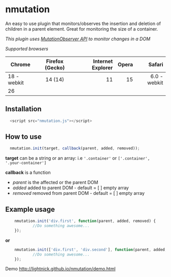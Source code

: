 # nmutation
An easy to use plugin that monitors/observes the insertion and deletion of children in a parent element. 
Great for monitoring the size of a container. 

*This plugin uses [MutationObserver API](https://developer.mozilla.org/en/docs/Web/API/MutationObserver) to monitor changes in a DOM*

*Supported browsers*

| Chrome        | Firefox (Gecko) | Internet Explorer  | Opera | Safari 	 |
| ------------- |:---------------:| ------------------:| -----:| -----------:|
| 18 -webkit    | 14 (14) 		  | 11     			   | 15    |  6.0 -webkit|
| 26            |			 	  |                    |       |             |

## Installation
```javascript
  <script src="nmutation.js"></script>
```
## How to use
```javascript
  nmutation.init(target, callback(parent, added, removed));
```
  **target** can be a string or an array: i.e `'.container'` or `['.container', '.your-container']`
  
  **callback** is a function
  * *parent* is the affected or the parent DOM
  * *added* added to parent DOM - default = [ ] empty array
  * *removed* removed from parent DOM - default = [ ] empty array

## Example usage
```javascript
    nmutation.init('div.first', function(parent, added, removed) {
			//Do something awesome...
	});
```
**or**
```javascript
    nmutation.init(['div.first', 'div.second'], function(parent, added, removed) {
			//Do something awesome...
	});
```
Demo http://lightnick.github.io/nmutation/demo.html
